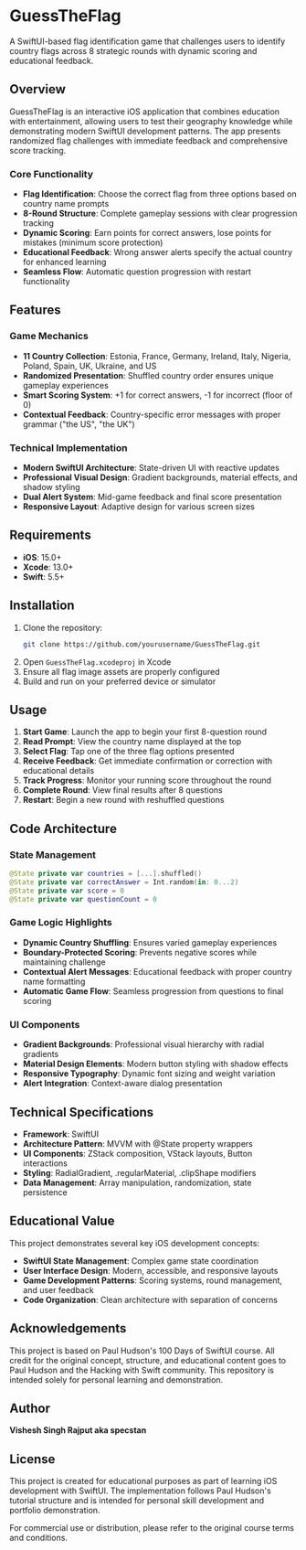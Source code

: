 # GuessTheFlag

A SwiftUI-based flag identification game that challenges users to identify country flags across 8 strategic rounds with dynamic scoring and educational feedback.

## Overview

GuessTheFlag is an interactive iOS application that combines education with entertainment, allowing users to test their geography knowledge while demonstrating modern SwiftUI development patterns. The app presents randomized flag challenges with immediate feedback and comprehensive score tracking.

### Core Functionality
- **Flag Identification**: Choose the correct flag from three options based on country name prompts
- **8-Round Structure**: Complete gameplay sessions with clear progression tracking  
- **Dynamic Scoring**: Earn points for correct answers, lose points for mistakes (minimum score protection)
- **Educational Feedback**: Wrong answer alerts specify the actual country for enhanced learning
- **Seamless Flow**: Automatic question progression with restart functionality

## Features

### Game Mechanics
- **11 Country Collection**: Estonia, France, Germany, Ireland, Italy, Nigeria, Poland, Spain, UK, Ukraine, and US
- **Randomized Presentation**: Shuffled country order ensures unique gameplay experiences
- **Smart Scoring System**: +1 for correct answers, -1 for incorrect (floor of 0)
- **Contextual Feedback**: Country-specific error messages with proper grammar ("the US", "the UK")

### Technical Implementation
- **Modern SwiftUI Architecture**: State-driven UI with reactive updates
- **Professional Visual Design**: Gradient backgrounds, material effects, and shadow styling
- **Dual Alert System**: Mid-game feedback and final score presentation
- **Responsive Layout**: Adaptive design for various screen sizes

## Requirements

- **iOS**: 15.0+
- **Xcode**: 13.0+
- **Swift**: 5.5+

## Installation

1. Clone the repository:
   ```bash
   git clone https://github.com/yourusername/GuessTheFlag.git
   ```
2. Open `GuessTheFlag.xcodeproj` in Xcode
3. Ensure all flag image assets are properly configured
4. Build and run on your preferred device or simulator

## Usage

1. **Start Game**: Launch the app to begin your first 8-question round
2. **Read Prompt**: View the country name displayed at the top
3. **Select Flag**: Tap one of the three flag options presented
4. **Receive Feedback**: Get immediate confirmation or correction with educational details
5. **Track Progress**: Monitor your running score throughout the round
6. **Complete Round**: View final results after 8 questions
7. **Restart**: Begin a new round with reshuffled questions

## Code Architecture

### State Management
```swift
@State private var countries = [...].shuffled()
@State private var correctAnswer = Int.random(in: 0...2)
@State private var score = 0
@State private var questionCount = 0
```

### Game Logic Highlights
- **Dynamic Country Shuffling**: Ensures varied gameplay experiences
- **Boundary-Protected Scoring**: Prevents negative scores while maintaining challenge
- **Contextual Alert Messages**: Educational feedback with proper country name formatting
- **Automatic Game Flow**: Seamless progression from questions to final scoring

### UI Components
- **Gradient Backgrounds**: Professional visual hierarchy with radial gradients
- **Material Design Elements**: Modern button styling with shadow effects
- **Responsive Typography**: Dynamic font sizing and weight variation
- **Alert Integration**: Context-aware dialog presentation

## Technical Specifications

- **Framework**: SwiftUI
- **Architecture Pattern**: MVVM with @State property wrappers
- **UI Components**: ZStack composition, VStack layouts, Button interactions
- **Styling**: RadialGradient, .regularMaterial, .clipShape modifiers
- **Data Management**: Array manipulation, randomization, state persistence

## Educational Value

This project demonstrates several key iOS development concepts:
- **SwiftUI State Management**: Complex game state coordination
- **User Interface Design**: Modern, accessible, and responsive layouts
- **Game Development Patterns**: Scoring systems, round management, and user feedback
- **Code Organization**: Clean architecture with separation of concerns

## Acknowledgements

This project is based on Paul Hudson's 100 Days of SwiftUI course. All credit for the original concept, structure, and educational content goes to Paul Hudson and the Hacking with Swift community. This repository is intended solely for personal learning and demonstration.

## Author

**Vishesh Singh Rajput aka specstan**

## License

This project is created for educational purposes as part of learning iOS development with SwiftUI. The implementation follows Paul Hudson's tutorial structure and is intended for personal skill development and portfolio demonstration.

For commercial use or distribution, please refer to the original course terms and conditions.
